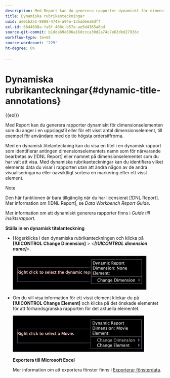 ```yaml
---
description: Med Report kan du generera rapporter dynamiskt för dimensionselementen som du anger i en uppslagsfil eller för ett visst antal dimensionselement, till exempel för användare med de tio högsta ordersiffrorna.
title: Dynamiska rubrikanteckningar
uuid: ae01b251-8888-474e-a94e-13badeea0dff
exl-id: 6644698a-fa8f-468c-b57a-ae5d4365a8bd
source-git-commit: b1dda69a606a16dccca30d2a74c7e63dbd27936c
workflow-type: tm+mt
source-wordcount: '229'
ht-degree: 0%

---
```


# Dynamiska rubrikanteckningar{#dynamic-title-annotations}

{{eol}}

Med Report kan du generera rapporter dynamiskt för dimensionselementen som du anger i en uppslagsfil eller för ett visst antal dimensionselement, till exempel för användare med de tio högsta ordersiffrorna.

Med en dynamisk titelanteckning kan du visa en titel i en dynamisk rapport som identifierar antingen dimensionselementets namn som för närvarande bearbetas av [!DNL Report] eller namnet på dimensionselementet som du har valt att visa. Med dynamiska rubrikanteckningar kan du identifiera vilket elements data du visar i rapporten utan att ändra någon av de andra visualiseringarna eller oavsiktligt sortera en markering efter ett visst element.

>[!NOTE]
>
>Den här funktionen är bara tillgänglig när du har licensierat [!DNL Report]. Mer information om [!DNL Report], se *Data Workbench Report Guide*.

Mer information om att dynamiskt generera rapporter finns i *Guide till insiktsrapport*.

**Ställa in en dynamisk titelanteckning**

* Högerklicka i den dynamiska rubrikanteckningen och klicka på **[!UICONTROL Change Dimension]** > *&lt;**[!UICONTROL dimension name]**>*.

   ![](assets/mnu_DynamicTitle.png)

* Om du vill visa information för ett visst element klickar du på **[!UICONTROL Change Element]** och klicka på det önskade elementet för att förhandsgranska rapporten för det aktuella elementet.

   ![](assets/mnu_DynamicTitle_Element.png)

   **Exportera till Microsoft Excel**

   Mer information om att exportera fönster finns i [Exporterar fönsterdata](../../../../home/c-get-started/c-wk-win-wksp/c-exp-win-data.md#concept-8df61d64ed434cc5a499023c44197349).
